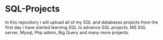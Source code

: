 # SQL-Projects
In this repository i will upload all of my SQL and databases projects from the first day i have started learning SQL to advance SQL projects. MS SQL server, Mysql, Php admin, Big Query and many more projects.
